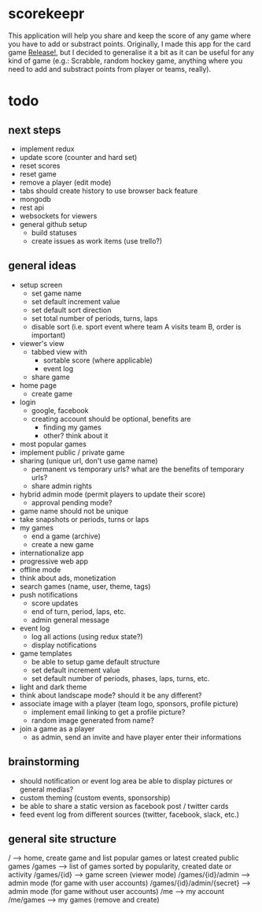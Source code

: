 # scorekeepr

This application will help you share and keep the score of any game where you have to add or substract points. Originally, I made this app for the card game [Release!](http://inedo.com/release), but I decided to generalise it a bit as it can be useful for any kind of game (e.g.: Scrabble, random hockey game, anything where you need to add and substract points from player or teams, really).

# todo

## next steps

* implement redux
* update score (counter and hard set)
* reset scores
* reset game
* remove a player (edit mode)
* tabs should create history to use browser back feature
* mongodb
* rest api
* websockets for viewers
* general github setup
  * build statuses
  * create issues as work items (use trello?)

## general ideas

* setup screen
  * set game name
  * set default increment value
  * set default sort direction
  * set total number of periods, turns, laps
  * disable sort (i.e. sport event where team A visits team B, order is important)
* viewer's view
  * tabbed view with
    * sortable score (where applicable)
    * event log
  * share game
* home page
  * create game
* login
  * google, facebook
  * creating account should be optional, benefits are
    * finding my games
    * other? think about it
* most popular games
* implement public / private game
* sharing (unique url, don't use game name)
  * permanent vs temporary urls? what are the benefits of temporary urls?
  * share admin rights
* hybrid admin mode (permit players to update their score)
  * approval pending mode?
* game name should not be unique
* take snapshots or periods, turns or laps
* my games
  * end a game (archive)
  * create a new game
* internationalize app
* progressive web app
* offline mode
* think about ads, monetization
* search games (name, user, theme, tags)
* push notifications
  * score updates
  * end of turn, period, laps, etc.
  * admin general message
* event log
  * log all actions (using redux state?)
  * display notifications
* game templates
  * be able to setup game default structure
  * set default increment value
  * set default number of periods, phases, laps, turns, etc.
* light and dark theme
* think about landscape mode? should it be any different?
* associate image with a player (team logo, sponsors, profile picture)
  * implement email linking to get a profile picture?
  * random image generated from name?
* join a game as a player
  * as admin, send an invite and have player enter their informations

## brainstorming

* should notification or event log area be able to display pictures or general medias?
* custom theming (custom events, sponsorship)
* be able to share a static version as facebook post / twitter cards
* feed event log from different sources (twitter, facebook, slack, etc.)

## general site structure

/ --> home, create game and list popular games or latest created public games
/games --> list of games sorted by popularity, created date or activity
/games/{id} --> game screen (viewer mode)
/games/{id}/admin --> admin mode (for game with user accounts)
/games/{id}/admin/{secret} --> admin mode (for game without user accounts)
/me --> my account
/me/games --> my games (remove and create)
